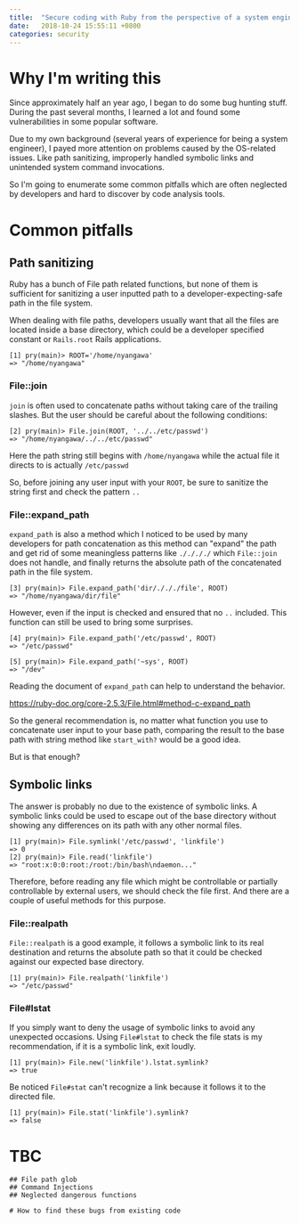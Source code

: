```yaml
---
title:  "Secure coding with Ruby from the perspective of a system engineer (1)"
date:   2018-10-24 15:55:11 +0800
categories: security
---
```


# Why I'm writing this

Since approximately half an year ago, I began to do some bug hunting stuff.
During the past several months, I learned a lot and found some vulnerabilities
in some popular software.

Due to my own background (several years of experience for being a system
engineer), I payed more attention on problems caused by the OS-related issues.
Like path sanitizing, improperly handled symbolic links and unintended system
command invocations.

So I'm going to enumerate some common pitfalls which are often neglected by
developers and hard to discover by code analysis tools.

# Common pitfalls
## Path sanitizing
Ruby has a bunch of File path related functions, but none of them is sufficient
for sanitizing a user inputted path to a developer-expecting-safe path in the
file system.

When dealing with file paths, developers usually want that all the files are
located inside a base directory, which could be a developer specified constant
or `Rails.root` Rails applications.

```
[1] pry(main)> ROOT='/home/nyangawa'
=> "/home/nyangawa"
```

### File::join
`join` is often used to concatenate paths without taking care of the trailing
slashes. But the user should be careful about the following conditions:

```
[2] pry(main)> File.join(ROOT, '../../etc/passwd')
=> "/home/nyangawa/../../etc/passwd"
```

Here the path string still begins with `/home/nyangawa` while the actual file
it directs to is actually `/etc/passwd`

So, before joining any user input with your `ROOT`, be sure to sanitize the string
first and check the pattern `..`

### File::expand_path
`expand_path` is also a method which I noticed to be used by many developers for
path concatenation as this method can "expand" the path and get rid of some
meaningless patterns like `././././` which `File::join` does not handle, and
finally returns the absolute path of the concatenated path in the file system.

```
[3] pry(main)> File.expand_path('dir/./././file', ROOT)
=> "/home/nyangawa/dir/file"
```

However, even if the input is checked and ensured that no `..` included. This
function can still be used to bring some surprises.

```
[4] pry(main)> File.expand_path('/etc/passwd', ROOT)
=> "/etc/passwd"

[5] pry(main)> File.expand_path('~sys', ROOT)
=> "/dev"
```

Reading the document of `expand_path` can help to understand the behavior.

https://ruby-doc.org/core-2.5.3/File.html#method-c-expand_path


So the general recommendation is, no matter what function you use to concatenate
user input to your base path, comparing the result to the base path with string
method like `start_with?` would be a good idea.

But is that enough?

## Symbolic links
The answer is probably no due to the existence of symbolic links. A symbolic
links could be used to escape out of the base directory without showing any
differences on its path with any other normal files.

```
[1] pry(main)> File.symlink('/etc/passwd', 'linkfile')
=> 0
[2] pry(main)> File.read('linkfile')
=> "root:x:0:0:root:/root:/bin/bash\ndaemon..."
```

Therefore, before reading any file which might be controllable or partially
controllable by external users, we should check the file first. And there are a
couple of useful methods for this purpose.

### File::realpath

`File::realpath` is a good example, it follows a symbolic link to its real
destination and returns the absolute path so that it could be checked against
our expected base directory.

```
[1] pry(main)> File.realpath('linkfile')
=> "/etc/passwd"
```

### File#lstat

If you simply want to deny the usage of symbolic links to avoid any unexpected
occasions. Using `File#lstat` to check the file stats is my recommendation, if
it is a symbolic link, exit loudly.

```
[1] pry(main)> File.new('linkfile').lstat.symlink?
=> true
```

Be noticed `File#stat` can't recognize a link because it follows it to the
directed file.

```
[1] pry(main)> File.stat('linkfile').symlink?
=> false
```


# TBC

```
## File path glob
## Command Injections
## Neglected dangerous functions

# How to find these bugs from existing code
```
